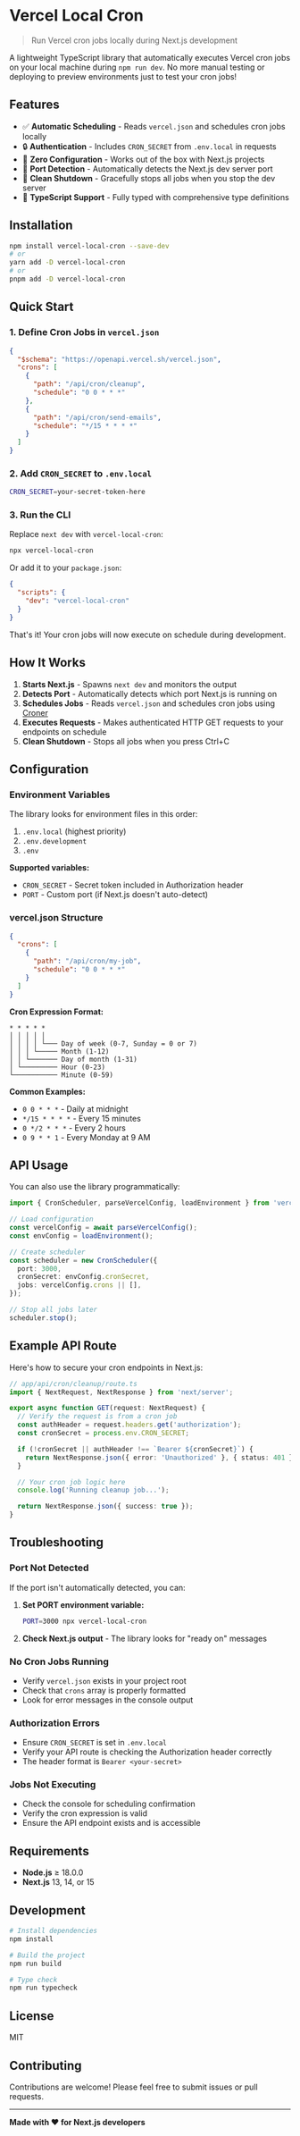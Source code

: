 # Vercel Local Cron

> Run Vercel cron jobs locally during Next.js development

A lightweight TypeScript library that automatically executes Vercel cron jobs on your local machine during `npm run dev`. No more manual testing or deploying to preview environments just to test your cron jobs!

## Features

- ✅ **Automatic Scheduling** - Reads `vercel.json` and schedules cron jobs locally
- 🔒 **Authentication** - Includes `CRON_SECRET` from `.env.local` in requests
- 🚀 **Zero Configuration** - Works out of the box with Next.js projects
- 🎯 **Port Detection** - Automatically detects the Next.js dev server port
- 🧹 **Clean Shutdown** - Gracefully stops all jobs when you stop the dev server
- 📝 **TypeScript Support** - Fully typed with comprehensive type definitions

## Installation

```bash
npm install vercel-local-cron --save-dev
# or
yarn add -D vercel-local-cron
# or
pnpm add -D vercel-local-cron
```

## Quick Start

### 1. Define Cron Jobs in `vercel.json`

```json
{
  "$schema": "https://openapi.vercel.sh/vercel.json",
  "crons": [
    {
      "path": "/api/cron/cleanup",
      "schedule": "0 0 * * *"
    },
    {
      "path": "/api/cron/send-emails",
      "schedule": "*/15 * * * *"
    }
  ]
}
```

### 2. Add `CRON_SECRET` to `.env.local`

```bash
CRON_SECRET=your-secret-token-here
```

### 3. Run the CLI

Replace `next dev` with `vercel-local-cron`:

```bash
npx vercel-local-cron
```

Or add it to your `package.json`:

```json
{
  "scripts": {
    "dev": "vercel-local-cron"
  }
}
```

That's it! Your cron jobs will now execute on schedule during development.

## How It Works

1. **Starts Next.js** - Spawns `next dev` and monitors the output
2. **Detects Port** - Automatically detects which port Next.js is running on
3. **Schedules Jobs** - Reads `vercel.json` and schedules cron jobs using [Croner](https://github.com/hexagon/croner)
4. **Executes Requests** - Makes authenticated HTTP GET requests to your endpoints on schedule
5. **Clean Shutdown** - Stops all jobs when you press Ctrl+C

## Configuration

### Environment Variables

The library looks for environment files in this order:
1. `.env.local` (highest priority)
2. `.env.development`
3. `.env`

**Supported variables:**
- `CRON_SECRET` - Secret token included in Authorization header
- `PORT` - Custom port (if Next.js doesn't auto-detect)

### vercel.json Structure

```json
{
  "crons": [
    {
      "path": "/api/cron/my-job",
      "schedule": "0 0 * * *"
    }
  ]
}
```

**Cron Expression Format:**
```
* * * * *
│ │ │ │ │
│ │ │ │ └─── Day of week (0-7, Sunday = 0 or 7)
│ │ │ └───── Month (1-12)
│ │ └─────── Day of month (1-31)
│ └───────── Hour (0-23)
└─────────── Minute (0-59)
```

**Common Examples:**
- `0 0 * * *` - Daily at midnight
- `*/15 * * * *` - Every 15 minutes
- `0 */2 * * *` - Every 2 hours
- `0 9 * * 1` - Every Monday at 9 AM

## API Usage

You can also use the library programmatically:

```typescript
import { CronScheduler, parseVercelConfig, loadEnvironment } from 'vercel-local-cron';

// Load configuration
const vercelConfig = await parseVercelConfig();
const envConfig = loadEnvironment();

// Create scheduler
const scheduler = new CronScheduler({
  port: 3000,
  cronSecret: envConfig.cronSecret,
  jobs: vercelConfig.crons || [],
});

// Stop all jobs later
scheduler.stop();
```

## Example API Route

Here's how to secure your cron endpoints in Next.js:

```typescript
// app/api/cron/cleanup/route.ts
import { NextRequest, NextResponse } from 'next/server';

export async function GET(request: NextRequest) {
  // Verify the request is from a cron job
  const authHeader = request.headers.get('authorization');
  const cronSecret = process.env.CRON_SECRET;

  if (!cronSecret || authHeader !== `Bearer ${cronSecret}`) {
    return NextResponse.json({ error: 'Unauthorized' }, { status: 401 });
  }

  // Your cron job logic here
  console.log('Running cleanup job...');

  return NextResponse.json({ success: true });
}
```

## Troubleshooting

### Port Not Detected

If the port isn't automatically detected, you can:

1. **Set PORT environment variable:**
   ```bash
   PORT=3000 npx vercel-local-cron
   ```

2. **Check Next.js output** - The library looks for "ready on" messages

### No Cron Jobs Running

- Verify `vercel.json` exists in your project root
- Check that `crons` array is properly formatted
- Look for error messages in the console output

### Authorization Errors

- Ensure `CRON_SECRET` is set in `.env.local`
- Verify your API route is checking the Authorization header correctly
- The header format is `Bearer <your-secret>`

### Jobs Not Executing

- Check the console for scheduling confirmation
- Verify the cron expression is valid
- Ensure the API endpoint exists and is accessible

## Requirements

- **Node.js** ≥ 18.0.0
- **Next.js** 13, 14, or 15

## Development

```bash
# Install dependencies
npm install

# Build the project
npm run build

# Type check
npm run typecheck
```

## License

MIT

## Contributing

Contributions are welcome! Please feel free to submit issues or pull requests.

---

**Made with ❤️ for Next.js developers**
